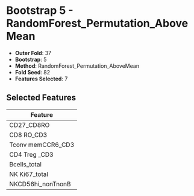 # Bootstrap 5 - RandomForest_Permutation_AboveMean

- **Outer Fold**: 37
- **Bootstrap**: 5
- **Method**: RandomForest_Permutation_AboveMean
- **Fold Seed**: 82
- **Features Selected**: 7

## Selected Features

| Feature |
|---------|
| CD27_CD8RO |
| CD8 RO_CD3 |
| Tconv memCCR6_CD3 |
| CD4 Treg _CD3 |
| Bcells_total |
| NK Ki67_total |
| NKCD56hi_nonTnonB |
